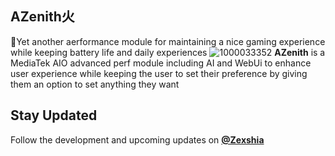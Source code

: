 ## AZenith火 
🍃Yet another aerformance module for maintaining a nice gaming experience while keeping battery life and daily experiences
![1000033352](https://github.com/user-attachments/assets/904b23f2-010a-4447-bcbf-5eea41aec851)
**AZenith** is a MediaTek AIO advanced perf module including AI and WebUi to enhance user experience while keeping the user to set their preference by giving them an option to set anything they want
## Stay Updated 
Follow the development and upcoming updates on **[@Zexshia](https://t.me/ZeshArch)**
